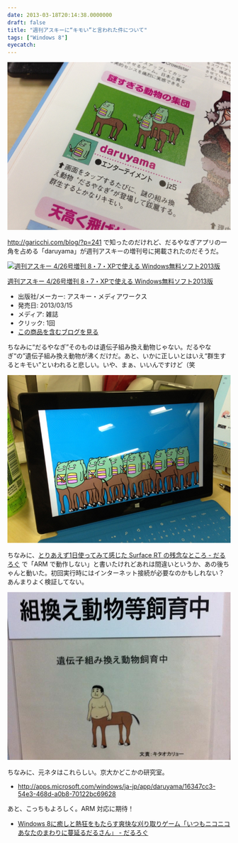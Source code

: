 ```yaml
---
date: 2013-03-18T20:14:38.0000000
draft: false
title: "週刊アスキーに“キモい”と言われた件について"
tags: ["Windows 8"]
eyecatch: 
---
```

<p><span itemscope itemtype="http://schema.org/Photograph"><img src="20130318141828.jpg" alt="f:id:daruyanagi:20130318141828j:plain" title="f:id:daruyanagi:20130318141828j:plain" class="hatena-fotolife" itemprop="image"></span></p><p><a href="http://garicchi.com/blog/?p=241">http://garicchi.com/blog/?p=241</a> で知ったのだけれど、だるやなぎアプリの一角を占める「daruyama」が週刊アスキーの増刊号に掲載されたのだそうだ。</p><p><div class="hatena-asin-detail"><a href="http://www.amazon.co.jp/exec/obidos/ASIN/B00BEZ37VY/bestylesnet-22/"><img src="https://images-fe.ssl-images-amazon.com/images/I/61ernCj2xKL._SL160_.jpg" class="hatena-asin-detail-image" alt="週刊アスキー 4/26号増刊 8・7・XPで使える Windows無料ソフト2013版" title="週刊アスキー 4/26号増刊 8・7・XPで使える Windows無料ソフト2013版"></a><div class="hatena-asin-detail-info"><p class="hatena-asin-detail-title"><a href="http://www.amazon.co.jp/exec/obidos/ASIN/B00BEZ37VY/bestylesnet-22/">週刊アスキー 4/26号増刊 8・7・XPで使える Windows無料ソフト2013版</a></p><ul><li><span class="hatena-asin-detail-label">出版社/メーカー:</span> アスキー・メディアワークス</li><li><span class="hatena-asin-detail-label">発売日:</span> 2013/03/15</li><li><span class="hatena-asin-detail-label">メディア:</span> 雑誌</li><li> <span class="hatena-asin-detail-label">クリック</span>: 1回</li><li><a href="http://d.hatena.ne.jp/asin/B00BEZ37VY/bestylesnet-22" target="_blank">この商品を含むブログを見る</a></li></ul></div><div class="hatena-asin-detail-foot"></div></div></p><p>ちなみに“だるやなぎ”そのものは遺伝子組み換え動物じゃない。だるやなぎ“の”遺伝子組み換え動物が沸くだけだ。あと、いかに正しいとはいえ“群生するとキモい”といわれると悲しい。いや、まぁ、いいんですけど（笑</p><p><span itemscope itemtype="http://schema.org/Photograph"><img src="20130318154141.jpg" alt="f:id:daruyanagi:20130318154141j:plain" title="f:id:daruyanagi:20130318154141j:plain" class="hatena-fotolife" itemprop="image"></span></p><p>ちなみに、<a href="https://blog.daruyanagi.jp/entry/2013/03/17/231841">&#x3068;&#x308A;&#x3042;&#x3048;&#x305A;1&#x65E5;&#x4F7F;&#x3063;&#x3066;&#x307F;&#x3066;&#x611F;&#x3058;&#x305F; Surface RT &#x306E;&#x6B8B;&#x5FF5;&#x306A;&#x3068;&#x3053;&#x308D; - &#x3060;&#x308B;&#x308D;&#x3050;</a> で「ARM で動作しない」と書いたけれどあれは間違いというか、あの後ちゃんと動いた。初回実行時にはインターネット接続が必要なのかもしれない？　あんまりよく検証してない。</p><p><span itemscope itemtype="http://schema.org/Photograph"><img src="20130216123721.jpg" alt="f:id:daruyanagi:20130216123721j:plain" title="f:id:daruyanagi:20130216123721j:plain" class="hatena-fotolife" itemprop="image"></span></p><p>ちなみに、元ネタはこれらしい。京大かどこかの研究室。</p>

<ul>
<li><a href="http://apps.microsoft.com/windows/ja-jp/app/daruyama/16347cc3-54e3-468d-a0b8-70122bc69628">http://apps.microsoft.com/windows/ja-jp/app/daruyama/16347cc3-54e3-468d-a0b8-70122bc69628</a></li>
</ul><p>あと、こっちもよろしく。ARM 対応に期待！</p>

<ul>
<li><a href="https://blog.daruyanagi.jp/entry/2012/10/25/220840">Windows 8&#x306B;&#x7652;&#x3057;&#x3068;&#x71B1;&#x72C2;&#x3092;&#x3082;&#x305F;&#x3089;&#x3059;&#x723D;&#x5FEB;&#x306A;&#x5208;&#x308A;&#x53D6;&#x308A;&#x30B2;&#x30FC;&#x30E0;&#x300C;&#x3044;&#x3064;&#x3082;&#x30CB;&#x30B3;&#x30CB;&#x30B3;&#x3042;&#x306A;&#x305F;&#x306E;&#x307E;&#x308F;&#x308A;&#x306B;&#x8513;&#x5EF6;&#x308B;&#x3060;&#x308B;&#x3055;&#x3093;&#x300D; - &#x3060;&#x308B;&#x308D;&#x3050;</a></li>
</ul>